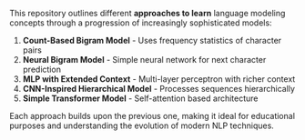 
This repository outlines different **approaches to learn** language modeling concepts through a progression of increasingly sophisticated models:

1. **Count-Based Bigram Model** - Uses frequency statistics of character pairs
2. **Neural Bigram Model** - Simple neural network for next character prediction  
3. **MLP with Extended Context** - Multi-layer perceptron with richer context
4. **CNN-Inspired Hierarchical Model** - Processes sequences hierarchically
5. **Simple Transformer Model** - Self-attention based architecture

Each approach builds upon the previous one, making it ideal for educational purposes and understanding the evolution of modern NLP techniques.
